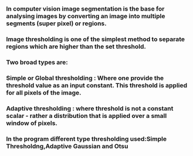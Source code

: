 ### In computer vision image segmentation is the base for analysing images by converting an image into multiple segments (super pixel) or regions.


### Image thresholding is one of the simplest method to separate regions which are higher than the set threshold.

### Two broad types are:

### Simple or Global thresholding : Where one provide the threshold value as an input constant. This threshold is applied for all pixels of the image.
### Adaptive thresholding : where threshold is not a constant scalar - rather a distribution that is applied over a small window of pixels.

### In the program different type thresholding used:Simple Thresholdng,Adaptive Gaussian and Otsu 
